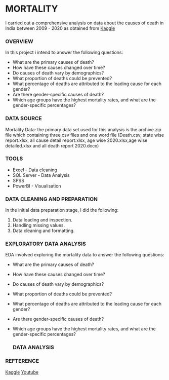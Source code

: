 # **MORTALITY**
I carried out a comprehensive analysis on data about the causes of death in India between 2009 - 2020 as obtained from [Kaggle](https://www.kaggle.com/datasets/harinkl/death-cause-of-people-in-india-from-2009-2020)

### **OVERVIEW**
In this project i intend to answer the following questions:
- What are the primary causes of death?
- How have these causes changed over time?
- Do causes of death vary by demographics?
- What proportion of deaths could be prevented?
- What percentage of deaths are attributed to the leading cause for each gender?
- Are there gender-specific causes of death?
- Which age groups have the highest mortality rates, and what are the gender-specific percentages?
  
### **DATA SOURCE**
Mortality Data: the primary data set used for this analysis is the archive.zip file which containing three csv files and one word file (Death.csv, state wise report.xlsx, all cause detail report.xlsx, age wise 2020.xlsx,age wise detailed.xlsx  and all death report 2020.docx)

### **TOOLS**
- Excel - Data cleaning
- SQL Server - Data Analysis
- SPSS
-  PowerBI - Visualisation
  
### **DATA CLEANING AND PREPARATION**
In the initial data preparation stage, I did the following:
1. Data loading and inspection.
2. Handling missing values.
3. Data cleaning and formatting.
   
### **EXPLORATORY DATA ANALYSIS**
EDA involved exploring the mortality data to answer the following questions:
- What are the primary causes of death?
- How have these causes changed over time?
- Do causes of death vary by demographics?
- What proportion of deaths could be prevented?
- What percentage of deaths are attributed to the leading cause for each gender?
- Are there gender-specific causes of death?
- Which age groups have the highest mortality rates, and what are the gender-specific percentages?

  ### **DATA ANALYSIS**
  
  
### **REFTERENCE**
[Kaggle](https://www.kaggle.com/datasets/harinkl/death-cause-of-people-in-india-from-2009-2020)
[Youtube](https://www.youtube.com/watch?v=l8DCPaHc5TQ)
